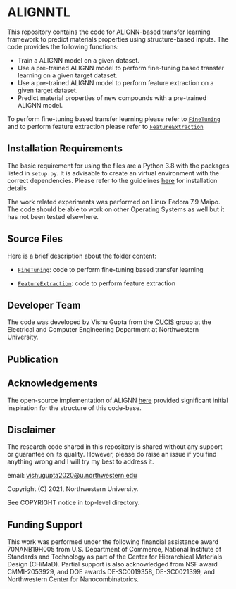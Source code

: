 # ALIGNNTL

This repository contains the code for ALIGNN-based transfer learning framework to predict materials properties using structure-based inputs. The code provides the following functions:

* Train a ALIGNN model on a given dataset.
* Use a pre-trained ALIGNN model to perform fine-tuning based transfer learning on a given target dataset.
* Use a pre-trained ALIGNN model to perform feature extraction on a given target dataset.
* Predict material properties of new compounds with a pre-trained ALIGNN model.

To perform fine-tuning based transfer learning please refer to [`FineTuning`](./FineTuning) and to perform feature extraction please refer to [`FeatureExtraction`](./FeatureExtraction)

## Installation Requirements

The basic requirement for using the files are a Python 3.8 with the packages listed in `setup.py`. It is advisable to create an virtual environment with the correct dependencies. Please refer to the guidelines <a href="https://github.com/usnistgov/alignn">here</a> for installation details

The work related experiments was performed on Linux Fedora 7.9 Maipo. The code should be able to work on other Operating Systems as well but it has not been tested elsewhere.

## Source Files
  
Here is a brief description about the folder content:

* [`FineTuning`](./FineTuning): code to perform fine-tuning based transfer learning

* [`FeatureExtraction`](./FeatureExtraction): code to perform feature extraction

## Developer Team

The code was developed by Vishu Gupta from the <a href="http://cucis.ece.northwestern.edu/">CUCIS</a> group at the Electrical and Computer Engineering Department at Northwestern University.

## Publication

## Acknowledgements

The open-source implementation of ALIGNN <a href="https://github.com/usnistgov/alignn">here</a> provided significant initial inspiration for the structure of this code-base.

## Disclaimer

The research code shared in this repository is shared without any support or guarantee on its quality. However, please do raise an issue if you find anything wrong and I will try my best to address it.

email: vishugupta2020@u.northwestern.edu

Copyright (C) 2021, Northwestern University.

See COPYRIGHT notice in top-level directory.

## Funding Support

This work was performed under the following financial assistance award 70NANB19H005 from U.S. Department of Commerce, National Institute of Standards and Technology as part of the Center for Hierarchical Materials Design (CHiMaD). Partial support is also acknowledged from NSF award CMMI-2053929, and DOE awards DE-SC0019358, DE-SC0021399, and Northwestern Center for Nanocombinatorics.

